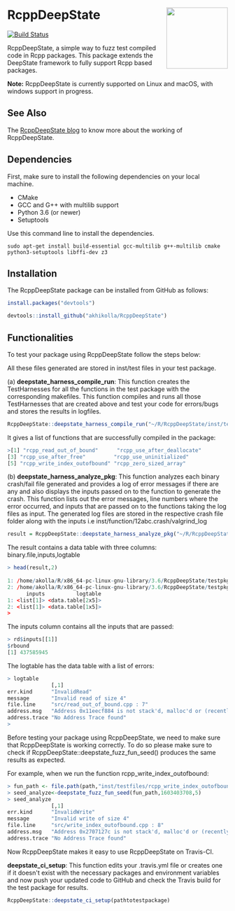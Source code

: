 # RcppDeepState <a href="https://akhikolla.github.io./"><img src="https://github.com/akhikolla/RcppDeepState/blob/master/inst/graphics/logo.jpg" align="right" height="140" /></a>

[![Build Status](https://travis-ci.org/akhikolla/RcppDeepState.svg?branch=master)](https://travis-ci.org/akhikolla/RcppDeepState)

RcppDeepState, a simple way to fuzz test compiled code in Rcpp packages. This package extends the DeepState framework to fully support Rcpp based packages.

**Note:** RcppDeepState is currently supported on Linux and macOS, with windows support in progress.

## See Also

The [RcppDeepState blog](https://akhikolla.github.io./) to know more about the working of RcppDeepState. 

## Dependencies

First, make sure to install the following dependencies on your local machine.

* CMake
* GCC and G++ with multilib support
* Python 3.6 (or newer)
* Setuptools

Use this command line to install the dependencies.

```shell
sudo apt-get install build-essential gcc-multilib g++-multilib cmake python3-setuptools libffi-dev z3
```

## Installation

The RcppDeepState package can be installed from GitHub as follows:

```R
install.packages("devtools")

devtools::install_github("akhikolla/RcppDeepState")
```

## Functionalities

To test your package using RcppDeepState follow the steps below:

All these files generated are stored in inst/test files in your test package.

(a) **deepstate_harness_compile_run**: This function creates the TestHarnesses for all the functions in the test package with the corresponding makefiles. This function compiles and runs all those TestHarnesses that are created above and test your code for errors/bugs and stores the results in logfiles.

```R
RcppDeepState::deepstate_harness_compile_run("~/R/RcppDeepState/inst/testpkgs/testSAN")
```

It gives a list of functions that are successfully compiled in the package:

```R
>[1] "rcpp_read_out_of_bound"      "rcpp_use_after_deallocate" 
[3] "rcpp_use_after_free"         "rcpp_use_uninitialized"
[5] "rcpp_write_index_outofbound" "rcpp_zero_sized_array"
```

(b) **deepstate_harness_analyze_pkg**: This function analyzes each binary crash/fail file generated and provides a log of error messages if there are any and also displays the inputs passed on to the function to generate the crash.
This function lists out the error messages, line numbers where the error occurred, and inputs that are passed on to the functions taking the log files as input. The generated log files are stored in the respective crash file folder along with the inputs i.e inst/function/12abc.crash/valgrind_log

```R
result = RcppDeepState::deepstate_harness_analyze_pkg("~/R/RcppDeepState/inst/testpkgs/testSAN")
```

The result contains a data table with three columns: binary.file,inputs,logtable

```R
> head(result,2)
                                                                                                                                                                                         binaryfile
1: /home/akolla/R/x86_64-pc-linux-gnu-library/3.6/RcppDeepState/testpkgs/testSAN/inst/testfiles/rcpp_read_out_of_bound/rcpp_read_out_of_bound_output/0001957a365ef90344a992e32cc2d49d4aedf572.crash
2: /home/akolla/R/x86_64-pc-linux-gnu-library/3.6/RcppDeepState/testpkgs/testSAN/inst/testfiles/rcpp_read_out_of_bound/rcpp_read_out_of_bound_output/0001b796162c8cd4b00f4b7ccf165b55b566cfce.crash
      inputs          logtable
1: <list[1]> <data.table[2x5]>
2: <list[1]> <data.table[1x5]>
> 

```

The inputs column contains all the inputs that are passed: 

```R
> rd$inputs[[1]]
$rbound
[1] 437585945
```
The logtable has the data table with a list of errors:

```R
> logtable
              [,1]                                                               
err.kind      "InvalidRead" 
message       "Invalid read of size 4" 
file.line     "src/read_out_of_bound.cpp : 7"
address.msg   "Address 0x11eecf884 is not stack'd, malloc'd or (recently) free'd"
address.trace "No Address Trace found"
> 
```

Before testing your package using RcppDeepState, we need to make sure that RcppDeepState is working correctly. To do so please make sure to check if RcppDeepState::deepstate_fuzz_fun_seed() produces the same results as expected. 

For example, when we run the function rcpp_write_index_outofbound:

```R
> fun_path <- file.path(path,"inst/testfiles/rcpp_write_index_outofbound") 
> seed_analyze<-deepstate_fuzz_fun_seed(fun_path,1603403708,5)
> seed_analyze
              [,1]                                                              
err.kind      "InvalidWrite"
message       "Invalid write of size 4"
file.line     "src/write_index_outofbound.cpp : 8"
address.msg   "Address 0x2707127c is not stack'd, malloc'd or (recently) free'd"
address.trace "No Address Trace found" 

```

Now RcppDeepState makes it easy to use RcppDeepState on Travis-CI. 

**deepstate_ci_setup**: This function edits your .travis.yml file or creates one if it doesn't exist with the necessary packages and environment variables and now push your updated code to GitHub and check the Travis build for the test package for results.

```R
RcppDeepState::deepstate_ci_setup(pathtotestpackage)
```


